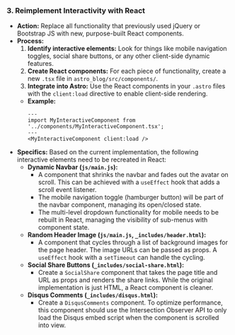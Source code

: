 ### 3. Reimplement Interactivity with React

*   **Action:** Replace all functionality that previously used jQuery or Bootstrap JS with new, purpose-built React components.
*   **Process:**
    1.  **Identify interactive elements:** Look for things like mobile navigation toggles, social share buttons, or any other client-side dynamic features.
    2.  **Create React components:** For each piece of functionality, create a new `.tsx` file in `astro_blog/src/components/`.
    3.  **Integrate into Astro:** Use the React components in your `.astro` files with the `client:load` directive to enable client-side rendering.
    *   **Example:**
        ```astro
        ---
        import MyInteractiveComponent from '../components/MyInteractiveComponent.tsx';
        ---
        <MyInteractiveComponent client:load />
        ```
*   **Specifics:** Based on the current implementation, the following interactive elements need to be recreated in React:
    *   **Dynamic Navbar (`js/main.js`):**
        *   A component that shrinks the navbar and fades out the avatar on scroll. This can be achieved with a `useEffect` hook that adds a scroll event listener.
        *   The mobile navigation toggle (hamburger button) will be part of the navbar component, managing its open/closed state.
        *   The multi-level dropdown functionality for mobile needs to be rebuilt in React, managing the visibility of sub-menus with component state.
    *   **Random Header Image (`js/main.js`, `_includes/header.html`):**
        *   A component that cycles through a list of background images for the page header. The image URLs can be passed as props. A `useEffect` hook with a `setTimeout` can handle the cycling.
    *   **Social Share Buttons (`_includes/social-share.html`):**
        *   Create a `SocialShare` component that takes the page title and URL as props and renders the share links. While the original implementation is just HTML, a React component is cleaner.
    *   **Disqus Comments (`_includes/disqus.html`):**
        *   Create a `DisqusComments` component. To optimize performance, this component should use the Intersection Observer API to only load the Disqus embed script when the component is scrolled into view.